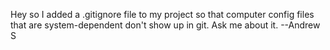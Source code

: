 Hey so I added a .gitignore file to my project so that 
computer config files that are system-dependent don't show up in git. 
Ask me about it. --Andrew S
